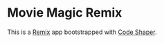 # Movie Magic Remix

This is a [Remix](https://remix.run/) app bootstrapped with
[Code Shaper](https://code-shaper.dev).
